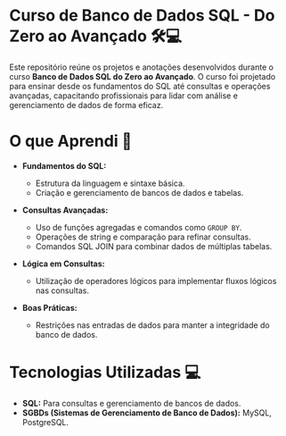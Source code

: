 # Curso de Banco de Dados SQL - Do Zero ao Avançado 🛠️💻
Este repositório reúne os projetos e anotações desenvolvidos durante o curso **Banco de Dados SQL do Zero ao Avançado**. O curso foi projetado para ensinar desde os fundamentos do SQL até consultas e operações avançadas, capacitando profissionais para lidar com análise e gerenciamento de dados de forma eficaz.

# O que Aprendi 📗
- **Fundamentos do SQL:**
    - Estrutura da linguagem e sintaxe básica.
    - Criação e gerenciamento de bancos de dados e tabelas.

- **Consultas Avançadas:**
    - Uso de funções agregadas e comandos como `GROUP BY`.
    - Operações de string e comparação para refinar consultas.
    - Comandos SQL JOIN para combinar dados de múltiplas tabelas.

- **Lógica em Consultas:**
    - Utilização de operadores lógicos para implementar fluxos lógicos nas consultas.

- **Boas Práticas:**
    - Restrições nas entradas de dados para manter a integridade do banco de dados.
# Tecnologias Utilizadas 💻
- **SQL:** Para consultas e gerenciamento de bancos de dados.
- **SGBDs (Sistemas de Gerenciamento de Banco de Dados):** MySQL, PostgreSQL.
